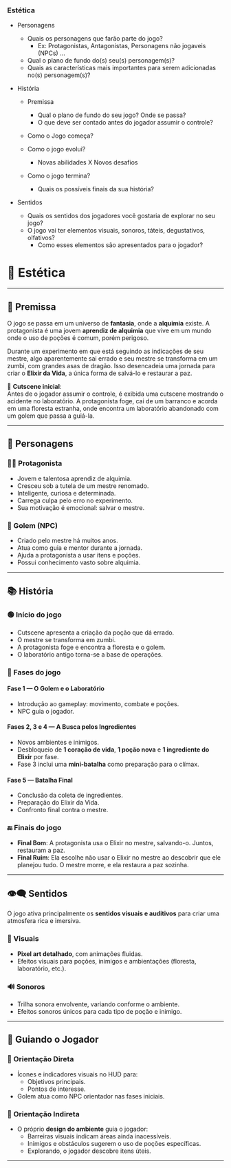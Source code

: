 ### Estética

- Personagens 
    - Quais os personagens que farão parte do jogo?
        - Ex: Protagonistas, Antagonistas, Personagens não jogaveis (NPCs) ...
    - Qual o plano de fundo do(s) seu(s) personagem(s)?
    - Quais as características mais importantes para serem adicionadas no(s) personagem(s)?

- História

    - Premissa
        - Qual o plano de fundo do seu jogo? Onde se passa?
        - O que deve ser contado antes do jogador assumir o controle?

    - Como o Jogo começa?
    - Como o jogo evolui?
        - Novas abilidades X Novos desafios
    - Como o jogo termina? 
        - Quais os possíveis finais da sua história?

- Sentidos
    - Quais os sentidos dos jogadores você gostaria de explorar no seu jogo?
    - O jogo vai ter elementos visuais, sonoros, táteis, degustativos, olfativos?
        - Como esses elementos são apresentados para o jogador?

# 🎨 Estética

---

## 📖 Premissa

O jogo se passa em um universo de **fantasia**, onde a **alquimia** existe. A protagonista é uma jovem **aprendiz de alquimia** que vive em um mundo onde o uso de poções é comum, porém perigoso.

Durante um experimento em que está seguindo as indicações de seu mestre, algo aparentemente sai errado e seu mestre se transforma em um zumbi, com grandes asas de dragão. Isso desencadeia uma jornada para criar o **Elixir da Vida**, a única forma de salvá-lo e restaurar a paz.

🧪 **Cutscene inicial**:  
Antes de o jogador assumir o controle, é exibida uma cutscene mostrando o acidente no laboratório. A protagonista foge, cai de um barranco e acorda em uma floresta estranha, onde encontra um laboratório abandonado com um golem que passa a guiá-la.

---

## 🧍 Personagens

### 👩‍🔬 Protagonista

- Jovem e talentosa aprendiz de alquimia.
- Cresceu sob a tutela de um mestre renomado.
- Inteligente, curiosa e determinada.
- Carrega culpa pelo erro no experimento.
- Sua motivação é emocional: salvar o mestre.

### 🗿 Golem (NPC)

- Criado pelo mestre há muitos anos.
- Atua como guia e mentor durante a jornada.
- Ajuda a protagonista a usar itens e poções.
- Possui conhecimento vasto sobre alquimia.

---

## 📚 História

### 🟢 Início do jogo

- Cutscene apresenta a criação da poção que dá errado.
- O mestre se transforma em zumbi.
- A protagonista foge e encontra a floresta e o golem.
- O laboratório antigo torna-se a base de operações.

### 🌿 Fases do jogo

#### Fase 1 — O Golem e o Laboratório
- Introdução ao gameplay: movimento, combate e poções.
- NPC guia o jogador.

#### Fases 2, 3 e 4 — A Busca pelos Ingredientes
- Novos ambientes e inimigos.
- Desbloqueio de **1 coração de vida**, **1 poção nova** e **1 ingrediente do Elixir** por fase.
- Fase 3 inclui uma **mini-batalha** como preparação para o clímax.

#### Fase 5 — Batalha Final
- Conclusão da coleta de ingredientes.
- Preparação do Elixir da Vida.
- Confronto final contra o mestre.

### 🔚 Finais do jogo

- **Final Bom**: A protagonista usa o Elixir no mestre, salvando-o. Juntos, restauram a paz.
- **Final Ruim**: Ela escolhe não usar o Elixir no mestre ao descobrir que ele planejou tudo. O mestre morre, e ela restaura a paz sozinha.

---

## 👁️‍🗨️ Sentidos

O jogo ativa principalmente os **sentidos visuais e auditivos** para criar uma atmosfera rica e imersiva.

### 🌈 Visuais
- **Pixel art detalhado**, com animações fluidas.
- Efeitos visuais para poções, inimigos e ambientações (floresta, laboratório, etc.).

### 🔊 Sonoros
- Trilha sonora envolvente, variando conforme o ambiente.
- Efeitos sonoros únicos para cada tipo de poção e inimigo.

---

## 🧭 Guiando o Jogador

### 📌 Orientação Direta

- Ícones e indicadores visuais no HUD para:
  - Objetivos principais.
  - Pontos de interesse.
- Golem atua como NPC orientador nas fases iniciais.

### 🧠 Orientação Indireta

- O próprio **design do ambiente** guia o jogador:
  - Barreiras visuais indicam áreas ainda inacessíveis.
  - Inimigos e obstáculos sugerem o uso de poções específicas.
  - Explorando, o jogador descobre itens úteis.

---
